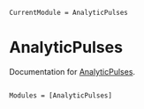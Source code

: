 ```@meta
CurrentModule = AnalyticPulses
```

# AnalyticPulses

Documentation for [AnalyticPulses](https://github.com/kmsherbertvt/AnalyticPulses.jl).

```@index
```

```@autodocs
Modules = [AnalyticPulses]
```
